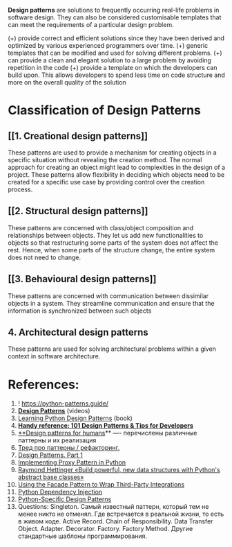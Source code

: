 
**Design patterns** are solutions to frequently occurring real-life problems in software design. They can also be considered customisable templates that can meet the requirements of a particular design problem.

(+) provide correct and efficient solutions since they have been derived and optimized by various experienced programmers over time.
(+) generic templates that can be modified and used for solving different problems.
(+) can provide a clean and elegant solution to a large problem by avoiding repetition in the code
(+) provide a template on which the developers can build upon. This allows developers to spend less time on code structure and more on the overall quality of the solution

# Classification of Design Patterns

## [[1. Creational design patterns]]

These patterns are used to provide a mechanism for creating objects in a specific situation without revealing the creation method. The normal approach for creating an object might lead to complexities in the design of a project. These patterns allow flexibility in deciding which objects need to be created for a specific use case by providing control over the creation process.
## [[2. Structural design patterns]]

These patterns are concerned with class/object composition and relationships between objects. They let us add new functionalities to objects so that restructuring some parts of the system does not affect the rest. Hence, when some parts of the structure change, the entire system does not need to change.
## [[3. Behavioural design patterns]]

These patterns are concerned with communication between dissimilar objects in a system. They streamline communication and ensure that the information is synchronized between such objects

## 4. Architectural design patterns

These patterns are used for solving architectural problems within a given context in software architecture.
# References:

1. ! https://python-patterns.guide/
2. **[Design Patterns](https://www.youtube.com/playlist?list=PLTCrU9sGybuo3HIJUKusfhB_m7QucuDTQ)** (videos)
3. [Learning Python Design Patterns](http://libgen.rs/book/index.php?md5=8E5E7EAAE258E85D4C37E41FA3F5BDA7) (book)
4. [**Handy reference: 101 Design Patterns & Tips for Developers**](https://sourcemaking.com/design-patterns-and-tips)
5. [**Design patterns for humans](https://github.com/kamranahmedse/design-patterns-for-humans#structural-design-patterns)** —- перечислены различные паттерны и их реализация
6. [Тред про паттерны / рефакторинг.](https://twitter.com/_abstractart/status/1641114259173040128?t=jrDbxDMVxbbNbvKX17qnRw&s=35)
7. [Design Patterns. Part 1](https://py.checkio.org/blog/design-patterns-part-1/)
9. [Implementing Proxy Pattern in Python](https://rednafi.github.io/digressions/python/2020/06/16/python-proxy-pattern.html)
10. [Raymond Hettinger «Build powerful, new data structures with Python's abstract base classes»](https://www.youtube.com/watch?v=S_ipdVNSFlo)
11. [Using the Facade Pattern to Wrap Third-Party Integrations](https://alysivji.github.io/tag/python.html)
12. [Python Dependency Injection](https://testdriven.io/blog/python-dependency-injection/)
13. [Python-Specific Design Patterns](https://stackabuse.com/python-specific-design-patterns/)
14. Questions: Singleton. Самый известный паттерн, который тем не менее никто не отменял. Где встречается в реальной жизни, то есть в живом коде. Active Record. Chain of Responsibility. Data Transfer Object. Adapter. Decorator. Factory. Factory Method. Другие стандартные шаблоны программирования.
